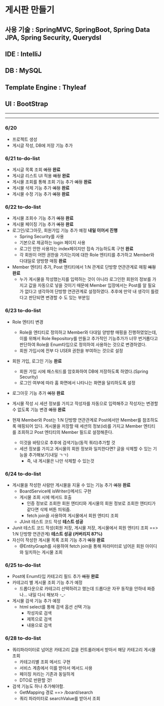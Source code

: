 # 게시판 만들기
## 사용 기술 : SpringMVC, SpringBoot, Spring Data JPA, Spring Security, Querydsl
## IDE : IntelliJ
## DB : MySQL
## Template Engine : Thyleaf
## UI : BootStrap

-----------------------------------
----------------------------------
### 6/20
* 프로젝트 생성
* 게시글 작성, DB에 저장 기능 추가

### 6/21 to-do-list
* 게시글 목록 조회 ~~예정~~ **완료**
* 게시글 리스트 UI 적용 ~~예정~~ **완료**
* 게시물 조회를 통해 조회 기능 추가 ~~예정~~ **완료**
* 게시물 삭제 기능 추가 ~~예정~~ **완료**
* 게시물 수정 기능 추가 ~~예정~~ **완료**

### 6/22 to-do-list
* 게시물 조회수 기능 추가 ~~예정~~ **완료**
* 게시물 페이징 기능 추가 ~~예정~~ **완료**
* 로그인/로그아웃, 회원가입 기능 추가 예정 **내일 이어서 진행**
  - Spring Security를 사용
  - 기본으로 제공하는 login 페이지 사용 
  - 로그인 안한 사용자는 index페이지만 접속 가능하도록 구현 **완료**
  - 각 회원이 어떤 권한을 가지는지에 대한 Role 엔티티를 추가하고 Member와 다대일로 양방향 매핑 **완료**
* Member 엔티티 추가, Post 엔티티에서 1:N 관계로 단방향 연관관계로 매핑 ~~예정~~ **완료**
  - 누가 게시물을 작성했는지를 입력하는 것이 아니라 로그인한 회원의 정보를 가지고 값을 자동으로 넣을 것이기 때문에 Member 입장에서는 Post를 알 필요가 없다고 생각하여 단방향 연관관계로 설정하였다. 추후에 만약 내 생각이 틀렸다고 판단되면 변경할 수 도 있는 부분임


### 6/23 to-do-list
* Role 엔티티 변경
  - Role을 엔티티로 정의하고 Member와 다대일 양방향 매핑을 진행하였었는데, 이를 위해서 Role Repository를 만들고 추가적인 기능추가가 너무 번거롭다고 판단하여 Role을 Enum타입으로 정의하여 사용하는 것으로 변경하였다.
  - 회원 가입시에 전부 다 USER 권한을 부여하는 것으로 설정

* 회원 가입, 로그인 기능 **완료**
  - 회원 가입 시에 패스워드를 암호화하여 DB에 저장하도록 하였다.(Spring Security)
  - 로그인 여부에 따라 홈 화면에서 나타나는 화면을 달리하도록 설정
* 로그아웃 기능 추가 ~~예정~~ **완료**
* 게시물 작성 시 세션 정보를 가지고 작성자를 자동으로 입력해주고 작성자는 변경할 수 없도록 기능 변경 ~~예정~~ **완료**
* 현재 Member와 Post는 1:N 단방향 연관관계로 Post에서만 Member를 참조하도록 매핑되어 있다. 게시물을 저장할 때 세션의 정보(id)를 가지고 Member 엔티티를 조회하고 Post 엔티티의 Member 필드로 설정해준다.
  - 이것을 바탕으로 추후에 검색기능(동적 쿼리)추가할 것
  - 세션 정보를 가지고 게시물의 회원 정보와 일치한다면? 글을 삭제할 수 있는 기능을 추가해보기(내일 ㄱㄱ)
    + 즉, 내 게시물은 나만 삭제할 수 있는것 


### 6/24 to-do-list
* 게시물을 작성한 사람만 게시물을 지울 수 있는 기능 추가 ~~예정~~ **완료**
  - BoardService에 isWriter()메서드 구현
  - 게시물 조회 시에 메서드 호출
    + 인증 정보로 조회한 회원 엔티티와 게시물의 회원 정보로 조회한 엔티티가 같다면 삭제 버튼 띄워줌. 
    + fetch join을 사용하여 게시물에서 회원 엔티티 조회
  - JUnit 테스트 코드 작성 **테스트 성공**
* Junit 테스트 코드 작성(회원 저장, 게시물 저장, 게시물에서 회원 엔티티 조회 ==> 1:N 단방향 연관관계) **테스트 성공 (커버리지 87%)** 
* 자신이 작성한 게시물 목록 조회 기능 추가 ~~예정~~ **완료**
  - @EntityGraph를 사용하여 fetch join을 통해 파라미터로 넘어온 회원 아이디와 일치하는 게시물 조회


### 6/25 to-do-list
* Post에 Enum타입 카테고리 필드 추가 ~~예정~~ **완료**
* 카테고리 별 게시물 조회 기능 추가 예정
  - 드롭다운으로 카테고리 선택하려고 했는데 드롭다운 자꾸 동작을 안하네 짜증나... 내일 다시 해보자 -_-
* 게시물 검색 기능 추가 예정
  - html select를 통해 검색 옵션 선택 가능
    + 작성자로 검색
    + 제목으로 검색
    + 내용으로 검색


### 6/28 to-do-list
* 쿼리파라미터로 넘어온 카테고리 값을 컨트롤러에서 받아서 해당 카테고리 게시물 조회
  - 카테고리별 조회 메서드 구현
  - 서비스 계층에서 이를 받아서 메서드 사용
  - 페이징 처리는 기존과 동일하게
  - DTO로 반환할 것!
* 검색 기능도 하나 추가해야함.
  - GetMapping 경로 ==> /board/search
  - 쿼리 파라미터로 searchValue를 받아서 조회


